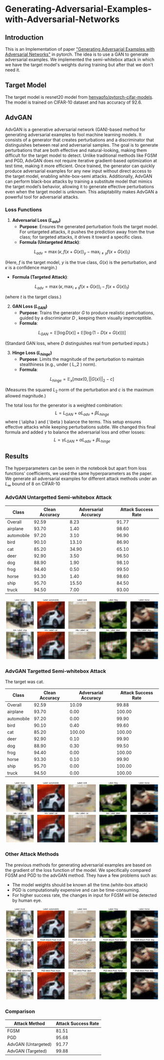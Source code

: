 # Generating-Adversarial-Examples-with-Adversarial-Networks

## Introduction

This is an Implementation of paper ["Generating Adversarial Examples with Adversarial Networks"](https://arxiv.org/abs/1801.02610) in pytorch. The idea is to use a GAN to generate adversarial examples. We implemented the semi-whitebox attack in which we have the target model's weights during training but after that we don't need it.



## Target Model

The target model is resnet20 model from [henyaofo/pytorch-cifar-models](henyaofo/pytorch-cifar-models). The model is trained on CIFAR-10 dataset and has accuracy of 92.6.


## AdvGAN
AdvGAN is a generative adversarial network (GAN)-based method for generating adversarial examples to fool machine learning models. It consists of a generator that creates perturbations and a discriminator that distinguishes between real and adversarial samples. The goal is to generate perturbations that are both effective and natural-looking, making them difficult for the target model to detect. Unlike traditional methods like FGSM and PGD, AdvGAN does not require iterative gradient-based optimization at test time, making it more efficient. Once trained, the generator can quickly produce adversarial examples for any new input without direct access to the target model, enabling white-box-semi attacks. Additionally, AdvGAN can perform black-box attacks by training a substitute model that mimics the target model’s behavior, allowing it to generate effective perturbations even when the target model is unknown. This adaptability makes AdvGAN a powerful tool for adversarial attacks.

### Loss Functions

1. **Adversarial Loss ($L_{adv}$)**  
   - **Purpose**: Ensures the generated perturbation fools the target model. For untargeted attacks, it pushes the prediction away from the true class; for targeted attacks, it drives it toward a specific class.
   - **Formula (Untargeted Attack)**:
```math
L_{adv} = \max(\kappa, f(x + G(x))_y - \max_{i \neq y} f(x + G(x))_i)
```
   (Here, $f$ is the target model, $y$ is the true class, $G(x)$ is the perturbation, and $\kappa$ is a confidence margin.)
   - **Formula (Targeted Attack)**:
```math
L_{adv} = \max(\kappa, \max_{i \neq t} f(x + G(x))_i - f(x + G(x))_t)
```
   (where $t$ is the target class.)

2. **GAN Loss ($L_{GAN}$)**  
   - **Purpose**: Trains the generator $G$ to produce realistic perturbations, guided by a discriminator $D$ , keeping them visually imperceptible.
   - **Formula**:
```math
L_{GAN} = \mathbb{E}[\log D(x)] + \mathbb{E}[\log(1 - D(x + G(x)))]
```
   (Standard GAN loss, where $D$ distinguishes real from perturbed inputs.)

3. **Hinge Loss ($L_{hinge}$)**  
   - **Purpose**: Limits the magnitude of the perturbation to maintain stealthiness (e.g., under \( L_2 \) norm).
   - **Formula**:
```math
L_{hinge} = \mathbb{E}_x[max(0,||G(x)||_2 - c]
```
   (Measures the squared $L_2$ norm of the perturbation and $c$ is the maximum allowed magnitude.)

The total loss for the generator is a weighted combination: $$ L = L_{GAN} + \alpha L_{adv} + \beta L_{hinge} $$ where \( \alpha \) and \( \beta \) balance the terms. This setup ensures effective attacks while keeping perturbations subtle. We changed this final formula and added $\gamma$ to balance the adversarial loss and other losses: $$ L = \gamma L_{GAN} + \alpha L_{adv} + \beta L_{hinge} $$

## Results

The hyperparameters can be seen in the notebook but apart from loss functions' coefficients, we used the same hyperparameters as the paper. We generate all adversarial examples for different attack methods under an $L_{\infty}$ bound of 8 on CIFAR-10

### AdvGAN Untargetted Semi-whitebox Attack

| Class      | Clean Accuracy | Adversarial Accuracy | Attack Success Rate |
|------------|----------------|----------------------|---------------------|
| Overall    | 92.59          | 8.23                 | 91.77               |
| airplane   | 93.70          | 1.40                 | 98.60               |
| automobile | 97.20          | 3.10                 | 96.90               |
| bird       | 90.10          | 13.10                | 86.90               |
| cat        | 85.20          | 34.90                | 65.10               |
| deer       | 92.90          | 3.50                 | 96.50               |
| dog        | 88.90          | 1.90                 | 98.10               |
| frog       | 94.40          | 0.50                 | 99.50               |
| horse      | 93.30          | 1.40                 | 98.60               |
| ship       | 95.70          | 15.50                | 84.50               |
| truck      | 94.50          | 7.00                 | 93.00               |

![untargetted-attack](./imgs/untargetted-attack.png)


### AdvGAN Targetted Semi-whitebox Attack 

The target was cat.

| Class      | Clean Accuracy | Adversarial Accuracy | Attack Success Rate |
|------------|----------------|----------------------|---------------------|
| Overall    | 92.59          | 10.09                | 99.88               |
| airplane   | 93.70          | 0.00                 | 100.00              |
| automobile | 97.20          | 0.00                 | 99.90               |
| bird       | 90.10          | 0.40                 | 99.60               |
| cat        | 85.20          | 100.00               | 100.00              |
| deer       | 92.90          | 0.10                 | 99.90               |
| dog        | 88.90          | 0.30                 | 99.50               |
| frog       | 94.40          | 0.00                 | 100.00              |
| horse      | 93.30          | 0.10                 | 99.90               |
| ship       | 95.70          | 0.00                 | 100.00              |
| truck      | 94.50          | 0.00                 | 100.00              |

![targetted-attack](./imgs/targetted-attack.png)



### Other Attack Methods

 The previous methods for generating adversarial examples are based on the gradient of the loss function of the model. We specifically compared FGSM and PGD to the advGAN method. They have a few problems such as:

 * The model weights should be known all the time.(white-box attack)
 * PGD is computationally expensive and can be time-consuming.
 * For higher success rate, the changes in input for FGSM will be detected by human eye.

 ![FGSM-PGD-Attacks](./imgs/pgd-fgsm-attacks.png)


 ### Comparison

| Attack Method       | Attack Success Rate |
|---------------------|---------------------|
| FGSM                | 81.51               |
| PGD                 | 95.68               |
| AdvGAN (Untargeted) | 91.77               |
| AdvGAN (Targeted)   | 99.88               |






